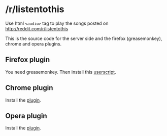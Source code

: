 /r/listentothis
===============

Use html `<audio>` tag to play the songs posted on <http://reddit.com/r/listentothis>

This is the source code for the server side and the firefox (greasemonkey), chrome and opera plugins.

Firefox plugin
---------------

You need greasemonkey. Then install this [userscript](http://yieu.eu/listentothis/listentothis.user.js).

Chrome plugin
-------------

Install the [plugin](http://yieu.eu/listentothis/listentothis.crx).

Opera plugin
-------------

Install the [plugin](http://yieu.eu/listentothis/listentothis.oex).
